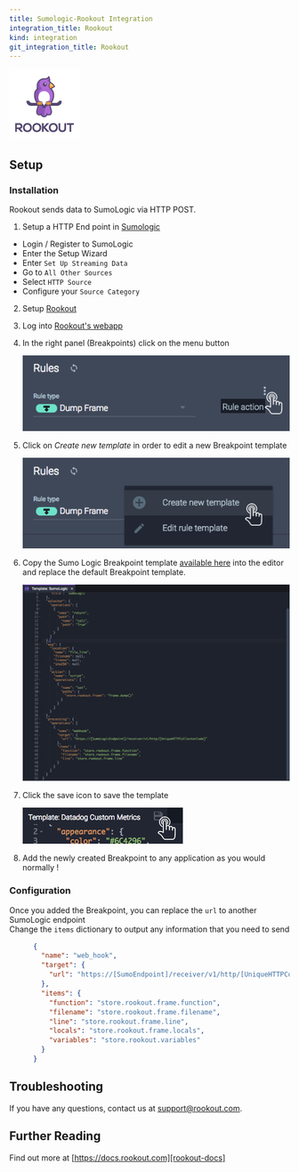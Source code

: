```yaml
---
title: Sumologic-Rookout Integration
integration_title: Rookout
kind: integration
git_integration_title: Rookout
---
```


![logo][rookout-image]

## Setup

### Installation

Rookout sends data to SumoLogic via HTTP POST.

1. Setup a HTTP End point in [Sumologic][sumo-logic-url]
- Login / Register to SumoLogic
- Enter the Setup Wizard
- Enter `Set Up Streaming Data`
- Go to `All Other Sources`
- Select `HTTP Source`
- Configure your `Source Category`

2. Setup [Rookout][rookout-url]

3. Log into [Rookout's webapp][rookout-app-url]

1. In the right panel (Breakpoints) click on the menu button

    ![Breakpoint actions menu](screenshots/click_rule_action.png)

1. Click on *Create new template* in order to edit a new Breakpoint template

    ![Create new template button](screenshots/click_new_template.png)

1. Copy the Sumo Logic Breakpoint template [available here](rule-template.json) into the editor and replace the default Breakpoint template.

    ![SumoLogic Custom Metric Breakpoint template](screenshots/sumologic_template.png)

1. Click the save icon to save the template

    ![Click Save Icon](screenshots/click_save.png)

1. Add the newly created Breakpoint to any application as you would normally !

### Configuration

Once you added the Breakpoint, you can replace the `url` to another SumoLogic endpoint   
Change the `items` dictionary to output any information that you need to send

```json
      {
        "name": "web_hook",
        "target": {
          "url": "https://[SumoEndpoint]/receiver/v1/http/[UniqueHTTPCollectorCode]"
        },
        "items": {
          "function": "store.rookout.frame.function",
          "filename": "store.rookout.frame.filename",
          "line": "store.rookout.frame.line",
          "locals": "store.rookout.frame.locals",
          "variables": "store.rookout.variables"
        }
      }
```

## Troubleshooting
If you have any questions, contact us at support@rookout.com.

## Further Reading
Find out more at [https://docs.rookout.com][rookout-docs]

[rookout-image]: logos/avatars-bot.png
[rookout-url]: https://docs.rookout.com/docs/getting-started.html
[rookout-docs]: https://docs.rookout.com/
[rookout-app-url]: https://app.rookout.com
[sumo-logic-url]: https://www.sumologic.com/